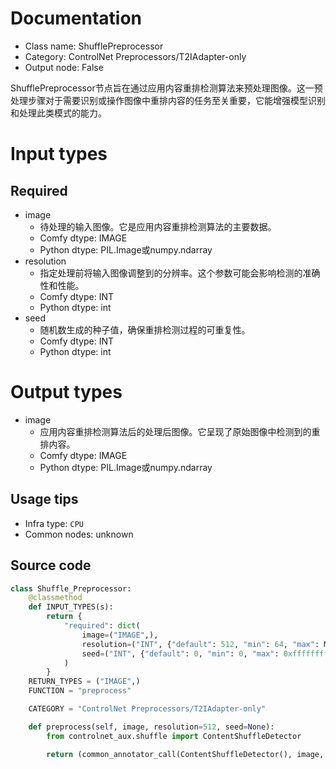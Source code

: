 
# Documentation
- Class name: ShufflePreprocessor
- Category: ControlNet Preprocessors/T2IAdapter-only
- Output node: False

ShufflePreprocessor节点旨在通过应用内容重排检测算法来预处理图像。这一预处理步骤对于需要识别或操作图像中重排内容的任务至关重要，它能增强模型识别和处理此类模式的能力。

# Input types
## Required
- image
    - 待处理的输入图像。它是应用内容重排检测算法的主要数据。
    - Comfy dtype: IMAGE
    - Python dtype: PIL.Image或numpy.ndarray
- resolution
    - 指定处理前将输入图像调整到的分辨率。这个参数可能会影响检测的准确性和性能。
    - Comfy dtype: INT
    - Python dtype: int
- seed
    - 随机数生成的种子值，确保重排检测过程的可重复性。
    - Comfy dtype: INT
    - Python dtype: int

# Output types
- image
    - 应用内容重排检测算法后的处理后图像。它呈现了原始图像中检测到的重排内容。
    - Comfy dtype: IMAGE
    - Python dtype: PIL.Image或numpy.ndarray


## Usage tips
- Infra type: `CPU`
- Common nodes: unknown


## Source code
```python
class Shuffle_Preprocessor:
    @classmethod
    def INPUT_TYPES(s):
        return {
            "required": dict(
                image=("IMAGE",),
                resolution=("INT", {"default": 512, "min": 64, "max": MAX_RESOLUTION, "step": 64}),
                seed=("INT", {"default": 0, "min": 0, "max": 0xffffffffffffffff})
            )
        }
    RETURN_TYPES = ("IMAGE",)
    FUNCTION = "preprocess"

    CATEGORY = "ControlNet Preprocessors/T2IAdapter-only"

    def preprocess(self, image, resolution=512, seed=None):
        from controlnet_aux.shuffle import ContentShuffleDetector

        return (common_annotator_call(ContentShuffleDetector(), image, resolution=resolution, seed=seed), )

```
